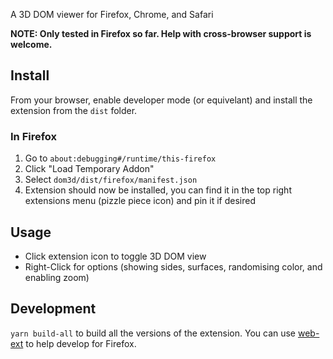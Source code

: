 A 3D DOM viewer for Firefox, Chrome, and Safari

**NOTE: Only tested in Firefox so far. Help with cross-browser support is welcome.**

## Install
From your browser, enable developer mode (or equivelant) and install the extension from the `dist` folder.

### In Firefox
1. Go to `about:debugging#/runtime/this-firefox`
2. Click "Load Temporary Addon"
3. Select `dom3d/dist/firefox/manifest.json`
4. Extension should now be installed, you can find it in the top right extensions menu (pizzle piece icon) and pin it if desired

## Usage
- Click extension icon to toggle 3D DOM view
- Right-Click for options (showing sides, surfaces, randomising color, and enabling zoom)

## Development
`yarn build-all` to build all the versions of the extension. You can use [web-ext](https://github.com/mozilla/web-ext) to help develop for Firefox.
